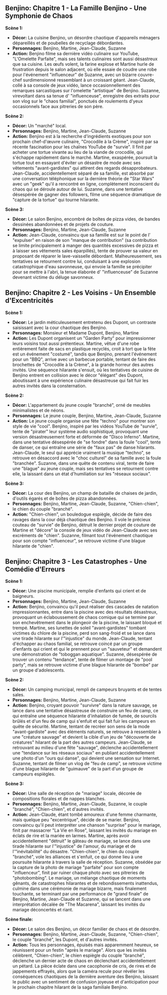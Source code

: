 ## Benjino: Chapitre 1 - La Famille Benjino - Une Symphonie de Chaos

**Scène 1:**

* **Décor:** La cuisine Benjino, un désordre chaotique d'appareils ménagers dépareillés et de poubelles de recyclage débordantes. 
* **Personnages:** Benjino, Martine, Jean-Claude, Suzanne
* **Action:** Benjino filme sa dernière vidéo culinaire sur YouTube, "L'Omelette Parfaite", mais ses talents culinaires sont aussi désastreux que sa cuisine. Les œufs volent, la farine explose et Martine hurle de frustration depuis le salon adjacent, où elle essaie de coudre une robe pour l'événement "influenceur" de Suzanne, avec un bizarre couvre-chef surdimensionné ressemblant à un croissant géant. Jean-Claude, collé à sa console de jeux vidéo, lance occasionnellement des remarques sarcastiques sur l'omelette "artistique" de Benjino. Suzanne, virevoltant dans sa tenue d' "influenceuse", enregistre des extraits pour son vlog sur le "chaos familial", ponctués de roulements d'yeux occasionnels face aux pitreries de son père. 

**Scène 2:**

* **Décor:**  Un "marché" local.
* **Personnages:**  Benjino, Martine, Jean-Claude, Suzanne
* **Action:**  Benjino est à la recherche d'ingrédients exotiques pour son prochain chef-d'œuvre culinaire, "Crocodile à la Crème", inspiré par sa récente fascination pour les chaînes YouTube de "survie". Il finit par acheter une tortue vivante au lieu de la viande de crocodile, qui s'échappe rapidement dans le marché. Martine, exaspérée, poursuit la tortue tout en essayant d'éviter un désastre de mode avec ses vêtements "avant-gardistes" qui attirent des regards désapprobateurs. Jean-Claude, accidentellement séparé de sa famille, est absorbé par une conversation téléphonique sur la dernière théorie de "Star Wars" avec un "geek" qu'il a rencontré en ligne, complètement inconscient du chaos qui se déroule autour de lui. Suzanne, dans une tentative désespérée de gagner des followers, filme une séquence dramatique de "capture de la tortue" qui tourne hilarante.

**Scène 3:**

* **Décor:**  Le salon Benjino, encombré de boîtes de pizza vides, de bandes dessinées abandonnées et de projets de couture. 
* **Personnages:** Benjino, Martine, Jean-Claude, Suzanne
* **Action:**  Jean-Claude, convaincu que sa famille est sur le point de l' "expulser" en raison de son "manque de contribution" (sa contribution se limite principalement à manger des quantités excessives de pizza et à laisser ses vêtements sales éparpillés), tente de prouver sa valeur en proposant de réparer le lave-vaisselle débordant. Malheureusement, ses tentatives se retournent contre lui, conduisant à une explosion catastrophique d'eau savonneuse, qui envoie la famille se précipiter pour se mettre à l'abri, la tenue élaborée d' "influenceuse" de Suzanne devenant victime du déluge savonneux. 


## Benjino: Chapitre 2 - Les Voisins - Un Ensemble d'Excentricités

**Scène 1:**

* **Décor:**  Le jardin méticuleusement entretenu des Dupont, un contraste saisissant avec la cour chaotique des Benjino.
* **Personnages:** Monsieur et Madame Dupont, Benjino, Martine
* **Action:** Les Dupont organisent un "Garden Party" pour impressionner leurs voisins tout aussi prétentieux. Martine, vêtue d'une robe entièrement faite de sacs en plastique recyclés, croit à tort que la fête est un événement "costumé", tandis que Benjino, prenant l'événement pour un "BBQ", arrive avec un barbecue portable, tentant de faire des brochettes de "Crocodile à la Crème", à la grande horreur des autres invités.  Une séquence hilarante s'ensuit, où les tentatives de cuisine de Benjino entrent en collision avec le décor "élégant" des Dupont, aboutissant à une expérience culinaire désastreuse qui fait fuir les autres invités dans la consternation.

**Scène 2:**

* **Décor:**  L'appartement du jeune couple "branché", orné de meubles minimalistes et de néons. 
* **Personnages:**  Le jeune couple, Benjino, Martine, Jean-Claude, Suzanne
* **Action:** Le jeune couple organise une fête "techno" pour montrer son style de vie "cool". Benjino, inspiré par les vidéos YouTube de "survie", tente de "pirater" leur système audio sophistiqué, provoquant une version désastreusement forte et déformée de "Disco Inferno". Martine, dans une tentative désespérée de "se fondre" dans la foule "cool", tente de danser, ce qui entraîne une série de "faux pas" de danse hilarants. Jean-Claude, le seul qui apprécie vraiment la musique "techno", se retrouve en désaccord avec le "choc culturel" de sa famille avec la foule "branchée".  Suzanne, dans une quête de contenu viral, tente de faire une "blague" au jeune couple, mais ses tentatives se retournent contre elle, la laissant dans un état d'humiliation sur les "réseaux sociaux".

**Scène 3:**

* **Décor:**  La cour des Benjino, un champ de bataille de chaises de jardin, d'outils égarés et de boîtes de pizza abandonnées.
* **Personnages:**  Benjino, Martine, Jean-Claude, Suzanne, "Chien-chien", le chien du couple "branché".
* **Action:**  "Chien-chien", un bouledogue espiègle, décide de faire des ravages dans la cour déjà chaotique des Benjino.  Il vole le précieux couteau de "survie" de Benjino, détruit le dernier projet de couture de Martine et "décore" la console de jeux vidéo de Jean-Claude avec ses excréments de "chien".  Suzanne, filmant tout l'événement chaotique pour son compte "influenceur", se retrouve victime d'une blague hilarante de "chien". 


## Benjino: Chapitre 3 - Les Catastrophes -  Une Comédie d'Erreurs

**Scène 1:**

* **Décor:**  Une piscine municipale, remplie d'enfants qui crient et de baigneurs.
* **Personnages:** Benjino, Martine, Jean-Claude, Suzanne
* **Action:**  Benjino, convaincu qu'il peut réaliser des cascades de natation impressionnantes, entre dans la piscine avec des résultats désastreux, provoquant un éclaboussement de chaos comique qui se termine par son enchevêtrement dans le plongeoir de la piscine, le laissant bloqué et trempé.  Martine, ses lunettes de soleil "avant-gardistes" tombant victimes du chlore de la piscine, perd son sang-froid et se lance dans une tirade hilarante sur l'"injustice" du monde.  Jean-Claude, tentant d'échapper au chaos familial, se retrouve coincé par un groupe d'enfants qui crient et qui le prennent pour un "sauveteur" et demandent une démonstration de "toboggan aquatique". Suzanne, désespérée de trouver un contenu "tendance", tente de filmer un montage de "pool party", mais se retrouve victime d'une blague hilarante de "bombe" par un groupe d'adolescents.

**Scène 2:**

* **Décor:**  Un camping municipal, rempli de campeurs bruyants et de tentes sales.
* **Personnages:** Benjino, Martine, Jean-Claude, Suzanne
* **Action:** Benjino, croyant pouvoir "survivre" dans la nature sauvage, se lance dans une tentative désastreuse de construire un feu de camp, ce qui entraîne une séquence hilarante d'inhalation de fumée, de sourcils brûlés et d'un feu de camp qui s'enfuit et qui fait fuir les campeurs en quête de sécurité.  Martine, tentant de recréer son sens de la mode "avant-gardiste" avec des éléments naturels, se retrouve à ressembler à une "créature sauvage" et devient la cible d'un jeu de "découverte de créatures" hilarant de la part des autres campeurs.  Jean-Claude, se retrouvant au milieu d'une fête "sauvage", déclenche accidentellement une "tendance sur les réseaux sociaux" en publiant accidentellement une photo d'un "ours qui danse", qui devient une sensation sur Internet. Suzanne, tentant de filmer un vlog de "feu de camp", se retrouve victime d'une blague hilarante de "guimauve" de la part d'un groupe de campeurs espiègles.

**Scène 3:**

* **Décor:**  Une salle de réception de "mariage" locale, décorée de compositions florales et de nappes blanches.
* **Personnages:** Benjino, Martine, Jean-Claude, Suzanne, le couple "branché", "Chien-chien", et d'autres invités.
* **Action:**  Jean-Claude, étant tombé amoureux d'une femme charmante, mais quelque peu "excentrique", décide de se marier.  Benjino, convaincu qu'il peut interpréter une chanson "surprise" pour le mariage, finit par massacrer "La Vie en Rose", laissant les invités du mariage en éclats de rire et la mariée en larmes.  Martine, après avoir accidentellement "détruit" le gâteau de mariage, se lance dans une tirade hilarante sur l'"injustice" de l'amour, du mariage et de l'"inévitabilité" du désastre. "Chien-chien", le chien du couple "branché", vole les alliances et s'enfuit, ce qui donne lieu à une poursuite hilarante à travers la salle de réception.  Suzanne, obsédée par la capture de la photo de mariage "parfaite" pour son compte "influenceur", finit par ruiner chaque photo avec ses pitreries de "photobombing".  Le mariage, un mélange chaotique de moments gênants, de catastrophes hilarantes et de rebondissements inattendus, culmine dans une cérémonie de mariage bizarre, mais finalement touchante, se terminant par une performance de "grand finale" de Benjino, Martine, Jean-Claude et Suzanne, qui se lancent dans une interprétation décalée de "The Macarena", laissant les invités du mariage déconcertés et riant.

**Scène finale:**

* **Décor:**  Le salon des Benjino, un décor familier de chaos et de désordre.
* **Personnages:** Benjino, Martine, Jean-Claude, Suzanne, "Chien-chien", le couple "branché", les Dupont, et d'autres invités.
* **Action:**  Tous les personnages, épuisés mais apparemment heureux, se réunissent pour un festin "après le mariage". Alors que les invités célèbrent, "Chien-chien", le chien espiègle du couple "branché", déclenche un dernier acte de chaos en déclenchant accidentellement un pétard.  La pièce éclate dans une cacophonie de cris, de rires et de jappements effrayés, alors que la caméra recule pour révéler les conséquences chaotiques de la dernière aventure des Benjino, laissant le public avec un sentiment de confusion joyeuse et d'anticipation pour le prochain chapitre hilarant de la saga familiale Benjino. 
